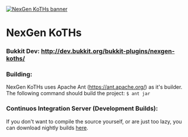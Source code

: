 [![NexGen KoTHs banner](https://i.imgur.com/1iOrO1H.png "NexGen KoTHs")](http://dev.bukkit.org/bukkit-plugins/nexgen-koths/)
# NexGen KoTHs


### Bukkit Dev: http://dev.bukkit.org/bukkit-plugins/nexgen-koths/

### Building:
NexGen KoTHs uses Apache Ant (https://ant.apache.org/) as it's builder. The following command should build the project:
`$ ant jar`

### Continuos Integration Server (Development Builds):
If you don't want to compile the source yourself, or are just too lazy, you can download nightly builds [here](http://ci.mrlolethan.com/job/NexGen_KoTHs/).